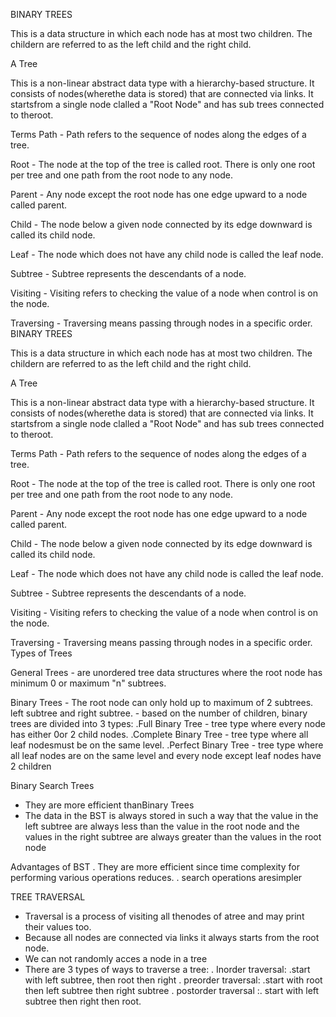 BINARY TREES

This is a data structure in which each node has at most two children.
The childern are referred to as the left child and the right child.

A Tree

This is a non-linear abstract data type with a hierarchy-based structure.
It consists of nodes(wherethe data is stored) that are connected via links.
It startsfrom a single node clalled a "Root Node" and has sub trees connected to theroot.

Terms
Path - Path refers to the sequence of nodes along the edges of a tree.

Root - The node at the top of the tree is called root. There is only one root per tree and one path from the root node to any node.

Parent - Any node except the root node has one edge upward to a node called parent.

Child - The node below a given node connected by its edge downward is called its child node.

Leaf - The node which does not have any child node is called the leaf node.

Subtree - Subtree represents the descendants of a node.

Visiting - Visiting refers to checking the value of a node when control is on the node.

Traversing - Traversing means passing through nodes in a specific order. BINARY TREES

This is a data structure in which each node has at most two children.
The childern are referred to as the left child and the right child.

A Tree

This is a non-linear abstract data type with a hierarchy-based structure.
It consists of nodes(wherethe data is stored) that are connected via links.
It startsfrom a single node clalled a "Root Node" and has sub trees connected to theroot.

Terms
Path - Path refers to the sequence of nodes along the edges of a tree.

Root - The node at the top of the tree is called root. There is only one root per tree and one path from the root node to any node.

Parent - Any node except the root node has one edge upward to a node called parent.

Child - The node below a given node connected by its edge downward is called its child node.

Leaf - The node which does not have any child node is called the leaf node.

Subtree - Subtree represents the descendants of a node.

Visiting - Visiting refers to checking the value of a node when control is on the node.

Traversing - Traversing means passing through nodes in a specific order.
Types of Trees

General Trees - are unordered tree data structures where the root node has minimum 0 or maximum "n" subtrees.

Binary Trees - The root node can only hold up to maximum of 2 subtrees. left subtree and right subtree.
             - based on the number of children, binary trees are divided into 3 types:
                     .Full Binary Tree - tree type where every node has either 0or 2 child nodes.
                     .Complete Binary Tree - tree type where all leaf nodesmust be on the same level.
                     .Perfect Binary Tree - tree type where all leaf nodes are on the same level and every node except leaf nodes have 2 children

Binary Search Trees
- They are more efficient thanBinary Trees
- The data in the BST is always stored in such a way that the value in the left subtree are always less than the value in the root node and the values in the right subtree are always greater than the values in the root node

Advantages of BST
. They are more efficient since time complexity for performing various operations reduces.
. search operations aresimpler

TREE TRAVERSAL

- Traversal is a process of visiting all thenodes of atree and may print their values too.
- Because all nodes are connected via links it always starts from the root node.
- We can not randomly acces a node in a tree
- There are 3 types of ways to traverse a tree:
       . Inorder traversal: .start with left subtree, then root then right
       . preorder traversal: .start with root then left subtree then right subtree
       . postorder traversal :. start with left subtree then right then root.